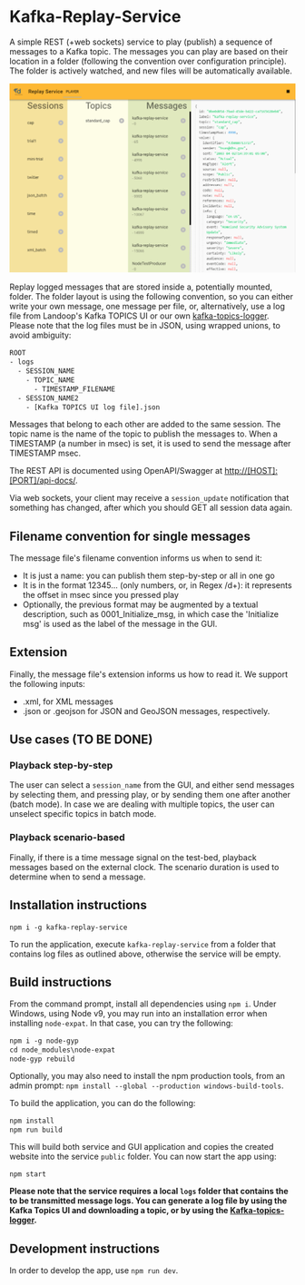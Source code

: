 # Kafka-Replay-Service

A simple REST (+web sockets) service to play (publish) a sequence of messages to a Kafka topic. The messages you can play are based on their location in a folder (following the convention over configuration principle). The folder is actively watched, and new files will be automatically available.

![screenshot](./img/screenshot.png)

Replay logged messages that are stored inside a, potentially mounted, folder. The folder layout is using the following convention, so you can either write your own message, one message per file, or, alternatively, use a log file from Landoop's Kafka TOPICS UI or our own [kafka-topics-logger](https://www.npmjs.com/package/kafka-topics-logger). Please
note that the log files must be in JSON, using wrapped unions, to avoid ambiguity:

```console
ROOT
- logs
  - SESSION_NAME
    - TOPIC_NAME
      - TIMESTAMP_FILENAME
  - SESSION_NAME2
    - [Kafka TOPICS UI log file].json
```

Messages that belong to each other are added to the same session. The topic name is the name of the topic to publish the messages to. When a TIMESTAMP (a number in msec) is set, it is used to send the message after TIMESTAMP msec.

The REST API is documented using OpenAPI/Swagger at [http://[HOST]:[PORT]/api-docs/](http://localhost:8200/api-docs).

Via web sockets, your client may receive a `session_update` notification that something has changed, after which you should GET all session data again.

## Filename convention for single messages

The message file's filename convention informs us when to send it:

- It is just a name: you can publish them step-by-step or all in one go
- It is in the format 12345... (only numbers, or, in Regex /d+): it represents the offset in msec since you pressed play
- Optionally, the previous format may be augmented by a textual description, such as 0001_Initialize_msg, in which case the 'Initialize msg' is used as the label of the message in the GUI.

## Extension

Finally, the message file's extension informs us how to read it. We support the following inputs:

- .xml, for XML messages
- .json or .geojson for JSON and GeoJSON messages, respectively.

## Use cases (TO BE DONE)

### Playback step-by-step

The user can select a `session_name` from the GUI, and either send messages by selecting them, and pressing play, or by sending them one after another (batch mode).
In case we are dealing with multiple topics, the user can unselect specific topics in batch mode.

### Playback scenario-based

Finally, if there is a time message signal on the test-bed, playback messages based on the external clock. The scenario duration is used to determine when to send a message.

## Installation instructions

```console
npm i -g kafka-replay-service
```

To run the application, execute `kafka-replay-service` from a folder that contains log files as outlined above, otherwise the service will be empty.

## Build instructions

From the command prompt, install all dependencies using `npm i`. Under Windows, using Node v9, you may run into an installation error when installing `node-expat`. In that case, you can try the following:

```console
npm i -g node-gyp
cd node_modules\node-expat
node-gyp rebuild
```

Optionally, you may also need to install the npm production tools, from an admin prompt: `npm install --global --production windows-build-tools`.

To build the application, you can do the following:

```console
npm install
npm run build
```

This will build both service and GUI application and copies the created website into the service `public` folder. You can now start the app using:

```console
npm start
```

**Please note that the service requires a local `logs` folder that contains the to be transmitted message logs. You can generate a log file by using the Kafka Topics UI and downloading a topic, or by using the [Kafka-topics-logger](https://www.npmjs.com/package/kafka-topics-logger).**

## Development instructions

In order to develop the app, use `npm run dev`.
